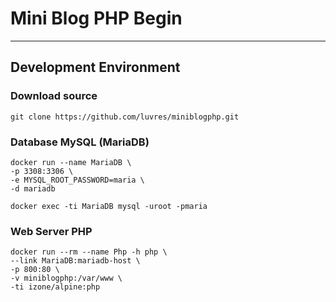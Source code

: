 # Mini Blog PHP Begin
-----
## Development Environment

### Download source
```
git clone https://github.com/luvres/miniblogphp.git
```
### Database MySQL (MariaDB)
```
docker run --name MariaDB \
-p 3308:3306 \
-e MYSQL_ROOT_PASSWORD=maria \
-d mariadb
```
```
docker exec -ti MariaDB mysql -uroot -pmaria
```
### Web Server PHP
```
docker run --rm --name Php -h php \
--link MariaDB:mariadb-host \
-p 800:80 \
-v miniblogphp:/var/www \
-ti izone/alpine:php
```


